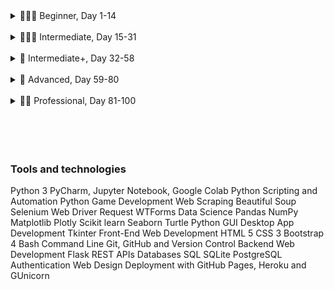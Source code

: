 <details>

<summary>👨🏻‍🎓 Beginner, Day 1-14</summary>

### 👨🏻‍🎓 Beginner

#### ❌ 1. [Working with Variables in Python to Manage Data](https://github.com/joysmith/python-by-angela-yu/tree/main/1%20Beginner/01%20Working%20with%20Variables%20in%20Python%20to%20Manage%20Data)

#### ❌ 2. [Understanding Data Types and How to Manipulate Strings](https://github.com/joysmith/python-by-angela-yu/tree/main/1%20Beginner/02%20Understanding%20Data%20Types%20and%20How%20to%20Manipulate%20Strings)

#### ❌ 3. [Control Flow and Logical Operators](https://github.com/joysmith/python-by-angela-yu/tree/main/1%20Beginner/03%20Control%20Flow%20and%20Logical%20Operators)

#### ❌ 4. [Randomisation and Python Lists](https://github.com/joysmith/python-by-angela-yu/tree/main/1%20Beginner/04%20Randomisation%20and%20Python%20Lists)

#### ❌ 5. [Python Loops](https://github.com/joysmith/python-by-angela-yu/tree/main/1%20Beginner/05%20Python%20Loops)

#### ❌ 6. [Python Functions & Karel](https://github.com/joysmith/python-by-angela-yu/tree/main/1%20Beginner/06%20Python%20Functions%20%26%20Karel)

#### ❌ 7. [Hangman](https://github.com/joysmith/python-by-angela-yu/tree/main/1%20Beginner/07%20Hangman)

#### ❌ 8. [Function Parameters & Caesar Cipher](https://github.com/joysmith/python-by-angela-yu/tree/main/1%20Beginner/08%20Function%20Parameters%20%26%20Caesar%20Cipher)

#### ❌ 9. [Dictionaries, Nesting and the Secret Auction](https://github.com/joysmith/python-by-angela-yu/tree/main/1%20Beginner/09%20Dictionaries%2C%20Nesting%20and%20the%20Secret%20Auction)

#### ❌ 10. [Function Return Values and the Calculator Project](https://github.com/joysmith/python-by-angela-yu/tree/main/1%20Beginner/10%20Function%20Return%20Values%20and%20the%20Calculator%20Project)

#### 🏁 11. [Blackjack Capstone Project](https://github.com/joysmith/python-by-angela-yu/tree/main/1%20Beginner/11%20Blackjack%20Capstone%20Project)

#### ❌ 12. [Scope and Namespacing in Python](https://github.com/joysmith/python-by-angela-yu/tree/main/1%20Beginner/12%20Scope%20and%20Namespacing%20in%20Python)

#### ❌ 13. [Debugging: How to Find and Fix Errors in your Code](https://github.com/joysmith/python-by-angela-yu/tree/main/1%20Beginner/13%20Debugging%20How%20to%20Find%20and%20Fix%20Errors%20in%20your%20Code)

#### ❌ 14. [Higher Lower Game Project](https://github.com/joysmith/python-by-angela-yu/tree/main/1%20Beginner/14%20Higher%20Lower%20Game%20Project)

</details>

<br>

<details>

<summary>🏋🏻‍♂️ Intermediate, Day 15-31</summary>

### 🏋🏻‍♂️ Intermediate

#### ❌ 15. [Local Development Environment Setup & the Coffee Machine Project](https://github.com/joysmith/python-by-angela-yu/tree/main/2%20Intermediate/15%20Local%20Development%20Environment%20Setup%20%26%20the%20Coffee%20Machine%20Project)

#### ❌ 16. [Object Oriented Programming (OOP)](<https://github.com/joysmith/python-by-angela-yu/tree/main/2%20Intermediate/16%20Object%20Oriented%20Programming%20(OOP)>)

#### ❌ 17. [The Quiz Project & the Benefits of OOP](https://github.com/joysmith/python-by-angela-yu/tree/main/2%20Intermediate/17%20The%20Quiz%20Project%20%26%20the%20Benefits%20of%20OOP)

#### ❌ 18. [Turtle Graphics and GUIs](https://github.com/joysmith/python-by-angela-yu/tree/main/2%20Intermediate/18%20Turtle%20Graphics%20and%20GUIs)

#### ❌ 19. [Instances, State and Higher Order Functions](https://github.com/joysmith/python-by-angela-yu/tree/main/2%20Intermediate/19%20Instances%2C%20State%20and%20Higher%20Order%20Functions)

#### ❌ 20. [Build the Snake Game Part 1: Animation & Coordinates](https://github.com/joysmith/python-by-angela-yu/tree/main/2%20Intermediate/20%20Build%20the%20Snake%20Game%20Part%201%20Animation%20%26%20Coordinates)

#### ❌ 21. [Build the Snake Game Part 2: Inheritance & List Slicing](https://github.com/joysmith/python-by-angela-yu/tree/main/2%20Intermediate/21%20Build%20the%20Snake%20Game%20Part%202%20Inheritance%20%26%20List%20Slicing)

#### ❌ 22. [Build Pong: The Famous Arcade Game](https://github.com/joysmith/python-by-angela-yu/tree/main/2%20Intermediate/22%20Build%20Pong%20The%20Famous%20Arcade%20Game)

#### 🏁 23. [The Turtle Crossing Capstone Project](https://github.com/joysmith/python-by-angela-yu/tree/main/2%20Intermediate/23%20The%20Turtle%20Crossing%20Capstone%20Project)

#### ❌ 24. [Files, Directories and Paths](https://github.com/joysmith/python-by-angela-yu/tree/main/2%20Intermediate/24%20Files%2C%20Directories%20and%20Paths)

#### ❌ 25. [Working with CSV Data and the Pandas Library](https://github.com/joysmith/python-by-angela-yu/tree/main/2%20Intermediate/25%20Working%20with%20CSV%20Data%20and%20the%20Pandas%20Library)

#### ❌ 26. [List Comprehension & the NATO Pilot's Alphabet](https://github.com/joysmith/python-by-angela-yu/tree/main/2%20Intermediate/26%20List%20Comprehension%20%26%20the%20NATO%20Pilot's%20Alphabet)

#### ❌ 27. [Tkinter, \*args, \*\*kwargs and Creating GUI Programs](https://github.com/joysmith/python-by-angela-yu/tree/main/2%20Intermediate/27%20Tkinter%2C%20args%2C%20kwargs%20and%20Creating%20GUI%20Programs)

#### ❌ 28. [Tkinter, Dynamic Typing and the Pomodoro GUI Application](https://github.com/joysmith/python-by-angela-yu/tree/main/2%20Intermediate/28%20Tkinter%2C%20Dynamic%20Typing%20and%20the%20Pomodoro%20GUI%20Application)

#### ❌ 29. [Building a Password Manager GUI App with Tkinter](https://github.com/joysmith/python-by-angela-yu/tree/main/2%20Intermediate/29%20Building%20a%20Password%20Manager%20GUI%20App%20with%20Tkinter)

#### ❌ 30. [Errors, Exceptions and JSON Data: Improving the Password Manager](https://github.com/joysmith/python-by-angela-yu/tree/main/2%20Intermediate/30%20Errors%2C%20Exceptions%20and%20JSON%20Data%20Improving%20the%20Password%20Manager)

#### 🏁 31. [Capstone Project - Flash Card App](https://github.com/joysmith/python-by-angela-yu/tree/main/2%20Intermediate/31%20Capstone%20Project%20-%20Flash%20Card%20App)

</details>

<br>

<details>

<summary>💪 Intermediate+, Day 32-58</summary>

### 💪 Intermediate+

#### ❌ 32. [Send Email (smtplib) & Manage Dates (datetime): The Automated #### Birthday Wisher](<https://github.com/joysmith/python-by-angela-yu/tree/main/3%20Intermediate%20%2B%2B/32%20Send%20Email%20(smtplib)%20%26%20Manage%20Dates%20(datetime)%20The%20Automated%20Birthday%20Wisher>)

#### ❌ 33. [API Endpoints and API Parameters - ISS Overhead Notifier](https://github.com/joysmith/python-by-angela-yu/tree/main/3%20Intermediate%20%2B%2B/33%20API%20Endpoints%20and%20API%20Parameters%20-%20ISS%20Overhead%20Notifier)

#### ❌ 34. [API Practice - Creating a GUI Quiz App](https://github.com/joysmith/python-by-angela-yu/tree/main/3%20Intermediate%20%2B%2B/34%20API%20Practice%20-%20Creating%20a%20GUI%20Quiz%20App)

#### ❌ 35. [Keys, Authentication & Environment Variables: Send SMS](https://github.com/joysmith/python-by-angela-yu/tree/main/3%20Intermediate%20%2B%2B/35%20Keys%2C%20Authentication%20%26%20Environment%20Variables%20Send%20SMS)

#### ❌ 36. [Stock Trading News Alert Project](https://github.com/joysmith/python-by-angela-yu/tree/main/3%20Intermediate%20%2B%2B/36%20Stock%20Trading%20News%20Alert%20Project)

#### ❌ 37. [Habit Tracking Pixel Project](https://github.com/joysmith/python-by-angela-yu/tree/main/3%20Intermediate%20%2B%2B/37%20Habit%20Tracking%20Pixel%20Project)

#### ❌ 38. [Build a Workout Tracking App that Talks to Google Sheets!](https://github.com/joysmith/python-by-angela-yu/tree/main/3%20Intermediate%20%2B%2B/38%20Build%20a%20Workout%20Tracking%20App%20that%20Talks%20to%20Google%20Sheets!)

#### 🏳️ 39. [Capstone Part 1: Flight Deal Finder](https://github.com/joysmith/python-by-angela-yu/tree/main/3%20Intermediate%20%2B%2B/39%20Capstone%20Part%201%20Flight%20Deal%20Finder)

#### 🏳️ 40. [Capstone Part 2: Flight Club!](https://github.com/joysmith/python-by-angela-yu/tree/main/3%20Intermediate%20%2B%2B/40%20Capstone%20Part%202%20Flight%20Club!)

#### ❌ 41. [Introduction to HTML](https://github.com/joysmith/python-by-angela-yu/tree/main/3%20Intermediate%20%2B%2B/41%20Introduction%20to%20HTML)

#### ❌ 42. [Intermediate HTML](https://github.com/joysmith/python-by-angela-yu/tree/main/3%20Intermediate%20%2B%2B/42%20Intermediate%20HTML)

#### ❌ 43. [Introduction to CSS](https://github.com/joysmith/python-by-angela-yu/tree/main/3%20Intermediate%20%2B%2B/43%20Introduction%20to%20CSS)

#### ❌ 44. [Intermediate CSS](https://github.com/joysmith/python-by-angela-yu/tree/main/3%20Intermediate%20%2B%2B/44%20Intermediate%20CSS)

#### ❌ 45. [Web Scraping with Beautiful Soup](https://github.com/joysmith/python-by-angela-yu/tree/main/3%20Intermediate%20%2B%2B/45%20Web%20Scraping%20with%20Beautiful%20Soup)

#### ❌ 46. [Create a Spotify Playlist using the Musical Time Machine](https://github.com/joysmith/python-by-angela-yu/tree/main/3%20Intermediate%20%2B%2B/46%20Create%20a%20Spotify%20Playlist%20using%20the%20Musical%20Time%20Machine)

#### ❌ 47. [Create an Automated Amazon Price Tracker](https://github.com/joysmith/python-by-angela-yu/tree/main/3%20Intermediate%20%2B%2B/47%20Create%20an%20Automated%20Amazon%20Price%20Tracker)

#### ❌ 48. [Selenium Webdriver and Game Playing Bot](https://github.com/joysmith/python-by-angela-yu/tree/main/3%20Intermediate%20%2B%2B/48%20Selenium%20Webdriver%20and%20Game%20Playing%20Bot)

#### ❌ 49. [Automating Job Applications on LinkedIn](https://github.com/joysmith/python-by-angela-yu/tree/main/3%20Intermediate%20%2B%2B/49%20Automating%20Job%20Applications%20on%20LinkedIn)

#### ❌ 50. [Automated Tinder Swiper](https://github.com/joysmith/python-by-angela-yu/tree/main/3%20Intermediate%20%2B%2B/50%20Automated%20Tinder%20Swiper)

#### ❌ 51. [Internet Speed Twitter Complaint Bot](https://github.com/joysmith/python-by-angela-yu/tree/main/3%20Intermediate%20%2B%2B/51%20Internet%20Speed%20Twitter%20Complaint%20Bot)

#### ❌ 52. [Instagram Follower Bot](https://github.com/joysmith/python-by-angela-yu/tree/main/3%20Intermediate%20%2B%2B/52%20Instagram%20Follower%20Bot)

#### ❌ 53. [Automated Data Entry Job](https://github.com/joysmith/python-by-angela-yu/tree/main/3%20Intermediate%20%2B%2B/53%20Automated%20Data%20Entry%20Job)

#### ❌ 54. [Introduction to Web Development with Flask](https://github.com/joysmith/python-by-angela-yu/tree/main/3%20Intermediate%20%2B%2B/54%20Introduction%20to%20Web%20Development%20with%20Flask)

#### ❌ 55. [HTML & URL Parsing in Flask and the Higher Lower Game](https://github.com/joysmith/python-by-angela-yu/tree/main/3%20Intermediate%20%2B%2B/55%20HTML%20%26%20URL%20Parsing%20in%20Flask%20and%20the%20Higher%20Lower%20Game)

#### ❌ 56. [Rendering HTML/Static Files and Name Card Project](https://github.com/joysmith/python-by-angela-yu/tree/main/3%20Intermediate%20%2B%2B/56%20Rendering%20HTMLStatic%20Files%20and%20Name%20Card%20Project)

#### ❌ 57. [Templating with Jinja and Blog Project](https://github.com/joysmith/python-by-angela-yu/tree/main/3%20Intermediate%20%2B%2B/57%20Templating%20with%20Jinja%20and%20Blog%20Project)

#### ❌ 58. [Bootstrap](https://github.com/joysmith/python-by-angela-yu/tree/main/3%20Intermediate%20%2B%2B/58%20Bootstrap)

</details>

<br>

<details>

<summary>🚀 Advanced, Day 59-80</summary>

### 🚀 Advanced

#### ❌ 59. [Upgraded Blog with Bootstrap](https://github.com/joysmith/python-by-angela-yu/tree/main/4%20Advanced/59%20Upgraded%20Blog%20with%20Bootstrap)

#### ❌ 60. [HTML Forms with Flask](https://github.com/joysmith/python-by-angela-yu/tree/main/4%20Advanced/60%20HTML%20Forms%20with%20Flask)

#### ❌ 61. [Building Advanced Forms with WTForms](https://github.com/joysmith/python-by-angela-yu/tree/main/4%20Advanced/61%20Building%20Advanced%20Forms%20with%20WTForms)

#### ❌ 62. [Flask, WTForms, Bootstrap and CSV - Coffee & Wifi Project](https://github.com/joysmith/python-by-angela-yu/tree/main/4%20Advanced/62%20Flask%2C%20WTForms%2C%20Bootstrap%20and%20CSV%20-%20Coffee%20%26%20Wifi%20Projectv)

#### ❌ 63. [Databases and with SQLite and SQLAlchemy](https://github.com/joysmith/python-by-angela-yu/tree/main/4%20Advanced/63%20Databases%20and%20with%20SQLite%20and%20SQLAlchemy)

#### ❌ 64. [My Top 10 Movies Website](https://github.com/joysmith/python-by-angela-yu/tree/main/4%20Advanced/64%20My%20Top%2010%20Movies%20Website)

#### ❌ 65. [Web Design School - How to Create a Website that People will Love](https://github.com/joysmith/python-by-angela-yu/tree/main/4%20Advanced/65%20Web%20Design%20School%20-%20How%20to%20Create%20a%20Website%20that%20People%20will%20Love)

#### ❌ 66. [Building Your Own API with RESTful Routing](https://github.com/joysmith/python-by-angela-yu/tree/main/4%20Advanced/66%20Building%20Your%20Own%20API%20with%20RESTful%20Routing)

#### 🏳️ 67. [Blog Capstone Project Part 3 - RESTful Routing](https://github.com/joysmith/python-by-angela-yu/tree/main/4%20Advanced/67%20Blog%20Capstone%20Project%20Part%203%20-%20RESTful%20Routing)

#### ❌ 68. [Authentication with Flask](https://github.com/joysmith/python-by-angela-yu/tree/main/4%20Advanced/68%20Authentication%20with%20Flask)

#### 🏳️ 69. [Blog Capstone Project Part 4 - Adding Users](https://github.com/joysmith/python-by-angela-yu/tree/main/4%20Advanced/69%20Blog%20Capstone%20Project%20Part%204%20-%20Adding%20Users)

#### ❌ 70. [Deploying Your Web Application with Heroku](https://github.com/joysmith/python-by-angela-yu/tree/main/4%20Advanced/70%20Deploying%20Your%20Web%20Application%20with%20Heroku)

#### ❌ 71. [Data Exploration with Pandas: College Major](https://github.com/joysmith/python-by-angela-yu/tree/main/4%20Advanced/71%20Data%20Exploration%20with%20Pandas%20College%20Major)

#### ❌ 72. [Data Visualisation with Matplotlib: Programming Languages](https://github.com/joysmith/python-by-angela-yu/tree/main/4%20Advanced/72%20Data%20Visualisation%20with%20Matplotlib%20Programming%20Languages)

#### ❌ 73. [Aggregate & Merge Data with Pandas: Analyse the LEGO Dataset](https://github.com/joysmith/python-by-angela-yu/tree/main/4%20Advanced/73%20Aggregate%20%26%20Merge%20Data%20with%20Pandas%20Analyse%20the%20LEGO%20Dataset)

#### ❌ 74. [Google Trends Data: Resampling and Visualising Time Series](https://github.com/joysmith/python-by-angela-yu/tree/main/4%20Advanced/74%20Google%20Trends%20Data%20Resampling%20and%20Visualising%20Time%20Series)

#### ❌ 75. [Beautiful Plotly Charts & Analysing the Android App Store](https://github.com/joysmith/python-by-angela-yu/tree/main/4%20Advanced/75%20Beautiful%20Plotly%20Charts%20%26%20Analysing%20the%20Android%20App%20Store)

#### ❌ 76. [Computation with NumPy and N-Dimensional Arrays](https://github.com/joysmith/python-by-angela-yu/tree/main/4%20Advanced/76%20Computation%20with%20NumPy%20and%20N-Dimensional%20Arrays)

#### ❌ 77. [Linear Regression and Data Visualisation with Seaborn](https://github.com/joysmith/python-by-angela-yu/tree/main/4%20Advanced/77%20Linear%20Regression%20and%20Data%20Visualisation%20with%20Seaborn)

#### ❌ 78. [Analysing the Nobel Prize with Plotly, Matplotlib & Seaborn](https://github.com/joysmith/python-by-angela-yu/tree/main/4%20Advanced/78%20Analysing%20the%20Nobel%20Prize%20with%20Plotly%2C%20Matplotlib%20%26%20Seaborn)

#### ❌ 79. [The Tragic Discovery of Handwashing: t-Tests & Distributions](https://github.com/joysmith/python-by-angela-yu/tree/main/4%20Advanced/79%20The%20Tragic%20Discovery%20of%20Handwashing%20t-Tests%20%26%20Distributions)

#### 🏳️ 80. [Capstone Project - Predict House Prices](https://github.com/joysmith/python-by-angela-yu/tree/main/4%20Advanced/80%20Capstone%20Project%20-%20Predict%20House%20Prices)

</details>

<br>

<details>

<summary>👨‍💻 Professional, Day 81-100</summary>

### 👨‍💻 Professional

#### ❌ 81. [Portfolio Project - Text to Morse Code Converter](https://github.com/joysmith/python-by-angela-yu/tree/main/5%20Professional/81%20Portfolio%20Project%20-%20Text%20to%20Morse%20Code%20Converter)

#### ❌ 82. [Portfolio Project - A website to show off your skills and the things I built](https://github.com/joysmith/python-by-angela-yu/tree/main/5%20Professional/82%20Portfolio%20Project%20-%20A%20website%20to%20show%20off%20your%20skills%20and%20the%20things%20I%20built)

#### ❌ 83. [Portfolio Project - Built a text-based version of the Tic Tac Toe game](https://github.com/joysmith/python-by-angela-yu/tree/main/5%20Professional/83%20Portfolio%20Project%20-%20Built%20a%20text-based%20version%20of%20the%20Tic%20Tac%20Toe%20game)

#### ❌ 84. [Portfolio Project - A program where you can upload images and add a watermark](https://github.com/joysmith/python-by-angela-yu/tree/main/5%20Professional/84%20Portfolio%20Project%20-%20A%20program%20where%20you%20can%20upload%20images%20and%20add%20a%20watermark)

#### ❌ 85. [Portfolio Project - A Tkinter GUI desktop application that tests your typing speed](https://github.com/joysmith/python-by-angela-yu/tree/main/5%20Professional/85%20Portfolio%20Project%20-%20A%20Tkinter%20GUI%20desktop%20application%20that%20tests%20your%20typing%20speed)

#### ❌ 86. [Portfolio Project - Using Python Turtle, build a clone of the 80s hit game Breakout](https://github.com/joysmith/python-by-angela-yu/tree/main/5%20Professional/86%20Portfolio%20Project%20-%20Using%20Python%20Turtle%2C%20build%20a%20clone%20of%20the%2080s%20hit%20game%20Breakout)

#### ❌ 87. [Portfolio Project - Built a website that lists cafes with wifi and power for remote working](https://github.com/joysmith/python-by-angela-yu/tree/main/5%20Professional/87%20Portfolio%20Project%20-%20Built%20a%20website%20that%20lists%20cafes%20with%20wifi%20and%20power%20for%20remote%20working)

#### ❌ 88. [Portfolio Project - Built a todo list website with Flask](https://github.com/joysmith/python-by-angela-yu/tree/main/5%20Professional/88%20Portfolio%20Project%20-%20Built%20a%20todo%20list%20website%20with%20Flask)

#### ❌ 89. [Portfolio Project - Disappearing Text Writing App](https://github.com/joysmith/python-by-angela-yu/tree/main/5%20Professional/89%20Portfolio%20Project%20-%20Disappearing%20Text%20Writing%20App)

#### ❌ 90. [Portfolio Project - Convert PDF to Audiobook](https://github.com/joysmith/python-by-angela-yu/tree/main/5%20Professional/90%20Portfolio%20Project%20-%20Convert%20PDF%20to%20Audiobook)

#### ❌ 91. [Portfolio Project - Image Colour Palette Generator](https://github.com/joysmith/python-by-angela-yu/tree/main/5%20Professional/91%20Portfolio%20Project%20-%20Image%20Colour%20Palette%20Generator)

#### ❌ 92. [Portfolio Project - Built a custom web scraper to collect data]()

#### ❌ 93. [Portfolio Project - Automate the Google Dinosaur Game]()

#### ❌ 94. [Portfolio Project - Space Invaders]()

#### ❌ 95. [Portfolio Project - Built a custom website using an API]()

#### ❌ 96. [Portfolio Project - An eCommerce website with payment processing]()

#### ❌ 97. [Portfolio Project - Sent a WhatsApp Message with Python]()

#### ❌ 98. [Portfolio Project - Analysed and Visualise the Space Race]()

#### ❌ 99. [Portfolio Project - Analyzing Deaths involving Police in the United States]()

#### ❌100. [Portfolio Project - Predicting Earnings using Multivariable Regression]()

</details>

<br>
<br>
<br>
<br>

### Tools and technologies

Python 3
PyCharm, Jupyter Notebook, Google Colab
Python Scripting and Automation
Python Game Development
Web Scraping
Beautiful Soup
Selenium Web Driver
Request
WTForms
Data Science
Pandas
NumPy
Matplotlib
Plotly
Scikit learn
Seaborn
Turtle
Python GUI Desktop App Development
Tkinter
Front-End Web Development
HTML 5
CSS 3
Bootstrap 4
Bash Command Line
Git, GitHub and Version Control
Backend Web Development
Flask
REST
APIs
Databases
SQL
SQLite
PostgreSQL
Authentication
Web Design
Deployment with GitHub Pages, Heroku and GUnicorn
